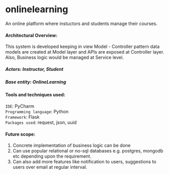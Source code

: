 # onlinelearning
An online platform where instuctors and students manage their courses.

#### Architectural Overview:
This system is developed keeping in view Model - Controller pattern data models are created at Model layer and APIs are exposed at Controller layer. Also, Business logic would be managed at Service level.
  
   ##### Actors: Instructor, Student
   ##### Base entity: OnlineLearning

#### Tools and techniques used:

`IDE`: PyCharm <br/>
`Programming language`: Python <br/>
`Framework`: Flask <br/>
`Packages used`: request, json, uuid

#### Future scope:
1. Concrete implementation of business logic can be done
2. Can use popular relational or no-sql databases e.g. postgres, mongodb etc depending upon the requirement.
3. Can also add more features like notification to users, suggestions to users over email at regular interval.

